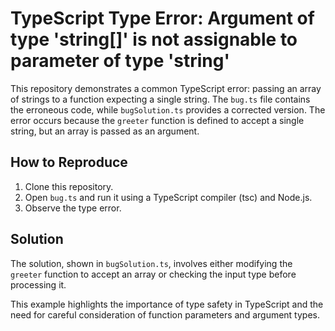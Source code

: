 # TypeScript Type Error: Argument of type 'string[]' is not assignable to parameter of type 'string'

This repository demonstrates a common TypeScript error: passing an array of strings to a function expecting a single string.  The `bug.ts` file contains the erroneous code, while `bugSolution.ts` provides a corrected version.  The error occurs because the `greeter` function is defined to accept a single string, but an array is passed as an argument.

## How to Reproduce

1. Clone this repository.
2. Open `bug.ts` and run it using a TypeScript compiler (tsc) and Node.js.
3. Observe the type error.

## Solution

The solution, shown in `bugSolution.ts`, involves either modifying the `greeter` function to accept an array or checking the input type before processing it.

This example highlights the importance of type safety in TypeScript and the need for careful consideration of function parameters and argument types.